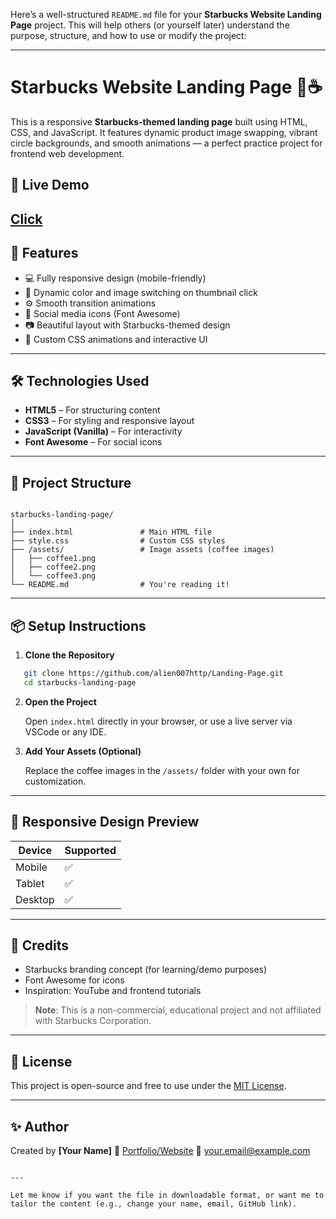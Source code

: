 Here’s a well-structured `README.md` file for your **Starbucks Website Landing Page** project. This will help others (or yourself later) understand the purpose, structure, and how to use or modify the project:

---

# Starbucks Website Landing Page 🌟☕

This is a responsive **Starbucks-themed landing page** built using HTML, CSS, and JavaScript. It features dynamic product image swapping, vibrant circle backgrounds, and smooth animations — a perfect practice project for frontend web development.

## 🔗 Live Demo

[Click](https://github.com/alien007http/Landing-Page.git)
---

## 🚀 Features

- 💻 Fully responsive design (mobile-friendly)
- 🌈 Dynamic color and image switching on thumbnail click
- ⚙️ Smooth transition animations
- 📱 Social media icons (Font Awesome)
- 📷 Beautiful layout with Starbucks-themed design
- 🎨 Custom CSS animations and interactive UI

---

## 🛠️ Technologies Used

- **HTML5** – For structuring content  
- **CSS3** – For styling and responsive layout  
- **JavaScript (Vanilla)** – For interactivity  
- **Font Awesome** – For social icons

---

## 📂 Project Structure

```

starbucks-landing-page/
│
├── index.html               # Main HTML file
├── style.css                # Custom CSS styles
├── /assets/                 # Image assets (coffee images)
│   ├── coffee1.png
│   ├── coffee2.png
│   └── coffee3.png
└── README.md                # You're reading it!

````

---


## 📦 Setup Instructions

1. **Clone the Repository**

```bash
   git clone https://github.com/alien007http/Landing-Page.git
   cd starbucks-landing-page
````

2. **Open the Project**

   Open `index.html` directly in your browser, or use a live server via VSCode or any IDE.

3. **Add Your Assets (Optional)**

   Replace the coffee images in the `/assets/` folder with your own for customization.

---


## 📱 Responsive Design Preview

| Device  | Supported |
| ------- | --------- |
| Mobile  | ✅         |
| Tablet  | ✅         |
| Desktop | ✅         |

---

## 🙌 Credits

* Starbucks branding concept (for learning/demo purposes)
* Font Awesome for icons
* Inspiration: YouTube and frontend tutorials

> **Note**: This is a non-commercial, educational project and not affiliated with Starbucks Corporation.

---

## 📃 License

This project is open-source and free to use under the [MIT License](https://opensource.org/licenses/MIT).

---


## ✨ Author

Created by **\[Your Name]**
🔗 [Portfolio/Website](https://alien007http.github.io/Portfolio/)
📧 [your.email@example.com](s.sharma945043@gmail.com)

```

---

Let me know if you want the file in downloadable format, or want me to tailor the content (e.g., change your name, email, GitHub link).
```
